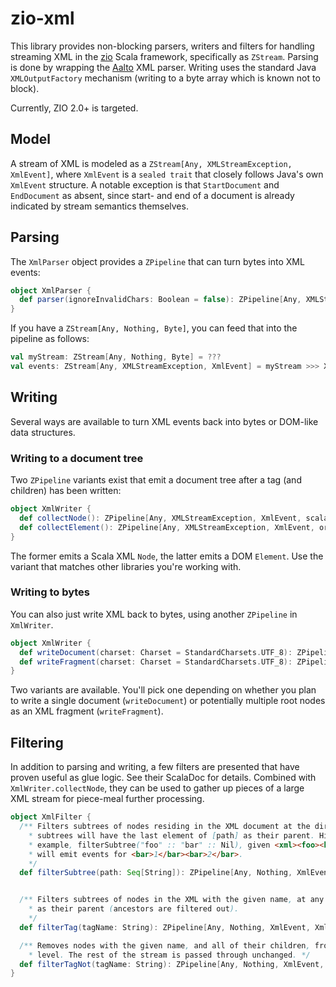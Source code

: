 # zio-xml

This library provides non-blocking parsers, writers and filters for handling streaming XML in the [zio](https://zio.dev/) Scala framework, specifically as `ZStream`. Parsing is done by wrapping the [Aalto](https://github.com/FasterXML/aalto-xml) XML parser. Writing uses the standard Java `XMLOutputFactory` mechanism (writing to a byte array which is known not to block).

Currently, ZIO 2.0+ is targeted.

## Model

A stream of XML is modeled as a `ZStream[Any, XMLStreamException, XmlEvent]`, where `XmlEvent` is a `sealed trait` that closely follows Java's own `XmlEvent` structure. A notable exception is that `StartDocument` and `EndDocument` as absent, since start- and end of a document is already indicated by stream semantics themselves.

## Parsing

The `XmlParser` object provides a `ZPipeline` that can turn bytes into XML events:

```scala
object XmlParser {
  def parser(ignoreInvalidChars: Boolean = false): ZPipeline[Any, XMLStreamException, Byte, XmlEvent]
}
```

If you have a `ZStream[Any, Nothing, Byte]`, you can feed that into the pipeline as follows:

```scala
val myStream: ZStream[Any, Nothing, Byte] = ???
val events: ZStream[Any, XMLStreamException, XmlEvent] = myStream >>> XmlParser.parser()
```

## Writing

Several ways are available to turn XML events back into bytes or DOM-like data structures.

### Writing to a document tree

Two `ZPipeline` variants exist that emit a document tree after a tag (and children) has been written:

```scala
object XmlWriter {
  def collectNode(): ZPipeline[Any, XMLStreamException, XmlEvent, scala.xml.Node]
  def collectElement(): ZPipeline[Any, XMLStreamException, XmlEvent, org.w3c.dom.Element]
}
```

The former emits a Scala XML `Node`, the latter emits a DOM `Element`. Use the variant that matches other libraries you're working with.

### Writing to bytes

You can also just write XML back to bytes, using another `ZPipeline` in `XmlWriter`.

```scala
object XmlWriter {
  def writeDocument(charset: Charset = StandardCharsets.UTF_8): ZPipeline[Any, XMLStreamException, XmlEvent, Byte]
  def writeFragment(charset: Charset = StandardCharsets.UTF_8): ZPipeline[Any, XMLStreamException, XmlEvent, Byte]
}
```

Two variants are available. You'll pick one depending on whether you plan to write a single document (`writeDocument`) or potentially multiple root nodes as an XML fragment (`writeFragment`).

## Filtering

In addition to parsing and writing, a few filters are presented that have proven useful as glue logic. See their ScalaDoc for details. Combined with `XmlWriter.collectNode`, they can be used to gather up pieces of a large XML stream for piece-meal further processing.

```scala
object XmlFilter {
  /** Filters subtrees of nodes residing in the XML document at the direct ancestors given in [path].  The
    * subtrees will have the last element of [path] as their parent. Higher ancestors are filtered out.  For
    * example, filterSubtree("foo" :: "bar" :: Nil), given <xml><foo><bar>1</bar><hello/><bar>2</bar></xml>,
    * will emit events for <bar>1</bar><bar>2</bar>.
    */
  def filterSubtree(path: Seq[String]): ZPipeline[Any, Nothing, XmlEvent, XmlEvent]


  /** Filters subtrees of nodes in the XML with the given name, at any path.  The subtrees will have [tagName]
    * as their parent (ancestors are filtered out).
    */
  def filterTag(tagName: String): ZPipeline[Any, Nothing, XmlEvent, XmlEvent]

  /** Removes nodes with the given name, and all of their children, from the stream. The node may occur at any
    * level. The rest of the stream is passed through unchanged. */
  def filterTagNot(tagName: String): ZPipeline[Any, Nothing, XmlEvent, XmlEvent]
}
```
